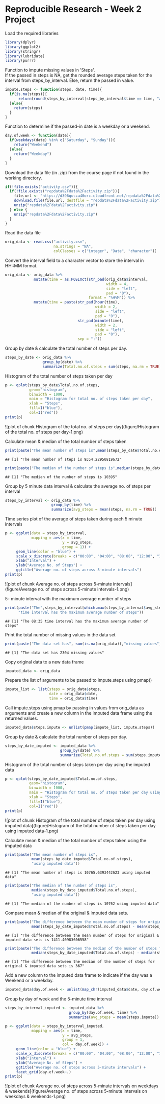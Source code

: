Reproducible Research - Week 2 Project
=====================================
Load the required libraries

```r
library(dplyr)
library(ggplot2)
library(stringr)
library(lubridate)
library(purrr)
```
Function to impute missing values in 'Steps'.  
If the passed in steps is NA, get the rounded average steps taken for the interval
from steps_by_interval. Else, return the passed in value.

```r
impute.steps <- function(steps, date, time){
  if(is.na(steps)){
      return(round(steps_by_interval[steps_by_interval$time == time, "avg_steps"]))
  }else{
    return(steps)
  }
}
```
Function to determine if the passed-in date is a weekday or a weekend.

```r
day.of.week <- function(date){
  if(weekdays(date) %in% c("Saturday", "Sunday")){
    return("Weekend")
  }else{
    return("Weekday")
  }
}
```
Download the data file (in .zip) from the course page if not found in the working directory.

```r
if(!file.exists("activity.csv")){
  if(!file.exists("repdata%2Fdata%2Factivity.zip")){
    file.url <- "https://d396qusza40orc.cloudfront.net/repdata%2Fdata%2Factivity.zip"
    download.file(file.url, destfile = "repdata%2Fdata%2Factivity.zip")
    unzip("repdata%2Fdata%2Factivity.zip")
  } else {
    unzip("repdata%2Fdata%2Factivity.zip")
  }
}
```
Read the data file

```r
orig_data <- read.csv("activity.csv", 
                      na.strings = "NA", 
                      colClasses = c("integer", "Date", "character"))
```
Convert the interval field to a character vector to store the interval in HH::MM format.

```r
orig_data <- orig_data %>%
             mutate(time = as.POSIXct(str_pad(orig_data$interval, 
                                              width = 4, 
                                              side = "left", 
                                              pad = "0"), 
                                      format = "%H%M")) %>%
             mutate(time = paste(str_pad(hour(time), 
                                         width = 2, 
                                         side = "left", 
                                         pad = "0"),
                                 str_pad(minute(time), 
                                         width = 2, 
                                         side = "left", 
                                         pad = "0"), 
                                 sep = ":"))  
```
Group by date & calculate the total number of steps per day.

```r
steps_by_date <- orig_data %>%
                 group_by(date) %>%
                 summarize(Total.no.of.steps = sum(steps, na.rm = TRUE))
```
Histogram of the total number of steps taken per day

```r
p <- qplot(steps_by_date$Total.no.of.steps,
           geom="histogram",
           binwidth = 1000,  
           main = "Histogram for total no. of steps taken per day", 
           xlab = "Steps",  
           fill=I("blue"), 
           col=I("red"))
print(p)
```

![plot of chunk Histogram of the total no. of steps per day](figure/Histogram of the total no. of steps per day-1.png)

Calculate mean & median of the total number of steps taken

```r
print(paste("The mean number of steps is",mean(steps_by_date$Total.no.of.steps)))
```

```
## [1] "The mean number of steps is 9354.22950819672"
```

```r
print(paste("The median of the number of steps is",median(steps_by_date$Total.no.of.steps)))
```

```
## [1] "The median of the number of steps is 10395"
```
Group by 5 minute data interval & calculate the average no. of steps per interval

```r
steps_by_interval <- orig_data %>%
                     group_by(time) %>%
                     summarize(avg_steps = mean(steps, na.rm = TRUE))
```
Time series plot of the average of steps taken during each 5 minute intervals

```r
p <- ggplot(data = steps_by_interval, 
            mapping = aes(x = time, 
                          y = avg_steps, 
                          group = 1)) + 
     geom_line(color = "blue") + 
     scale_x_discrete(breaks = c("00:00", "04:00", "08:00", "12:00", "16:00", "20:00", "23:30")) +
     xlab("Interval") +
     ylab("Average No. of Steps") +
     ggtitle("Average no. of steps across 5-minute intervals")
print(p)
```

![plot of chunk Average no. of steps across 5-minute intervals](figure/Average no. of steps across 5-minute intervals-1.png)

5- minute interval with the maximum average number of steps

```r
print(paste("The",steps_by_interval[which.max(steps_by_interval$avg_steps),"time"],
      "time interval has the maximum average number of steps"))
```

```
## [1] "The 08:35 time interval has the maximum average number of steps"
```
Print the total number of missing values in the data set

```r
print(paste("The data set has", sum(is.na(orig_data)),"missing values"))
```

```
## [1] "The data set has 2304 missing values"
```
Copy original data to a new data frame

```r
imputed_data <- orig_data 
```
Prepare the list of arguments to be passed to impute.steps using pmap()

```r
impute_list <- list(steps = orig_data$steps, 
                    date = orig_data$date,
                    time = orig_data$time)
```
Call impute.steps using pmap by passing in values from orig_data as arguments and
create a new column in the imputed data frame using the returned values.

```r
imputed_data$steps.impute <- unlist(pmap(impute_list, impute.steps))
```
Group by date & calculate the total number of steps per day.

```r
steps_by_date_imputed <- imputed_data %>%
                         group_by(date) %>%
                         summarize(Total.no.of.steps = sum(steps.impute))
```
Histogram of the total number of steps taken per day using the imputed data

```r
p <- qplot(steps_by_date_imputed$Total.no.of.steps,
           geom="histogram",
           binwidth = 1000,  
           main = "Histogram for total no. of steps taken per day using imputed data", 
           xlab = "Steps",  
           fill=I("blue"), 
           col=I("red"))
print(p)
```

![plot of chunk Histogram of the total number of steps taken per day using imputed data](figure/Histogram of the total number of steps taken per day using imputed data-1.png)

Calculate mean & median of the total number of steps taken using the imputed data

```r
print(paste("The mean number of steps is", 
            mean(steps_by_date_imputed$Total.no.of.steps),
            "using imputed data"))
```

```
## [1] "The mean number of steps is 10765.6393442623 using imputed data"
```

```r
print(paste("The median of the number of steps is", 
            median(steps_by_date_imputed$Total.no.of.steps),
            "using imputed data"))
```

```
## [1] "The median of the number of steps is 10762 using imputed data"
```
Compare mean & median of the original & imputed data sets.

```r
print(paste("The difference between the mean number of steps for original & imputed data sets is",
            mean(steps_by_date_imputed$Total.no.of.steps) - mean(steps_by_date$Total.no.of.steps)))
```

```
## [1] "The difference between the mean number of steps for original & imputed data sets is 1411.40983606558"
```

```r
print(paste("The difference between the median of the number of steps for original & imputed data sets is",
            median(steps_by_date_imputed$Total.no.of.steps) - median(steps_by_date$Total.no.of.steps)))
```

```
## [1] "The difference between the median of the number of steps for original & imputed data sets is 367"
```
Add a new column to the imputed data frame to indicate if the day was a Weekend 
or a weekday.

```r
imputed_data$day.of.week <- unlist(map_chr(imputed_data$date, day.of.week))
```
Group by day of week and the 5-minute time interval

```r
steps_by_interval_imputed <- imputed_data %>%
                             group_by(day.of.week, time) %>%
                             summarize(avg_steps = mean(steps.impute))

p <- ggplot(data = steps_by_interval_imputed, 
            mapping = aes(x = time, 
                          y = avg_steps, 
                          group = 1,
                          col = day.of.week)) + 
     geom_line(color = "blue") + 
     scale_x_discrete(breaks = c("00:00", "04:00", "08:00", "12:00", "16:00", "20:00", "23:30")) +
     xlab("Interval") +
     ylab("Average No. of Steps") +
     ggtitle("Average no. of steps across 5-minute intervals") +
     facet_grid(day.of.week~.)
print(p)
```

![plot of chunk Average no. of steps across 5-minute intervals on weekdays & weekends](figure/Average no. of steps across 5-minute intervals on weekdays & weekends-1.png)




